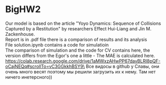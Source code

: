 # BigHW2

Our model is based on the article "Yoyo Dynamics: Sequence of Collisions Captured by a Restitution" by researchers Effect Hui-Liang and Jin M. Zackenhouse.\
Report is in .pdf file there is a comparison of results and its analysis\
File solution.ipynb contains a code for simulatioin\
The comparison of simulation and the code for CV contains here, the version differs from the Egor's one a little - The MAE is calculated here. https://colab.research.google.com/drive/1aMWxzAHwPP67davBLRI8pQF-oCajNEQq#scrollTo=vC3GGkkhBSY9\
Все видосы в github у Славы, они очень много весят поэтому мы решили загрузить их к нему. Там нет ничего инетерсного))

